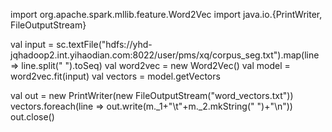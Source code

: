 import org.apache.spark.mllib.feature.Word2Vec
import java.io.{PrintWriter, FileOutputStream}

val input = sc.textFile("hdfs://yhd-jqhadoop2.int.yihaodian.com:8022/user/pms/xq/corpus_seg.txt").map(line => line.split(" ").toSeq)
val word2vec = new Word2Vec()
val model = word2vec.fit(input)
val vectors = model.getVectors

val out = new PrintWriter(new FileOutputStream("word_vectors.txt"))
vectors.foreach(line => out.write(m._1+"\t"+m._2.mkString(" ")+"\n"))
out.close()